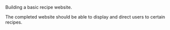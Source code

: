 Building a basic recipe website.

The completed website should be able to display and direct users to certain recipes.